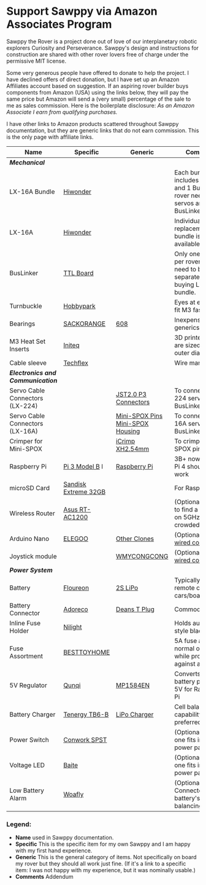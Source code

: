 # Support Sawppy via Amazon Associates Program
Sawppy the Rover is a project done out of love of our interplanetary robotic
explorers Curiosity and Perseverance. Sawppy's design and instructions for
construction are shared with other rover lovers free of charge under the
permissive MIT license.

Some very generous people have offered to donate to
help the project. I have declined offers of direct donation, but I have
set up an Amazon Affiliates account based on suggestion. If an aspiring
rover builder buys components from Amazon (USA) using the links
below, they will pay the same price but Amazon will send a (very small)
percentage of the sale to me as sales commission.
Here is the boilerplate disclosure:
_As an Amazon Associate I earn from qualifying purchases._

I have other links to Amazon products scattered throughout Sawppy
documentation, but they are generic links that do not earn commission.
This is the only page with affiliate links.

__Name__ | __Specific__ | __Generic__ | __Comments__
--- | --- | --- | ---
_**Mechanical**_ |
LX-16A Bundle | [Hiwonder](https://amzn.to/2WAm4Wl) | | Each bundle includes 5 servos and 1 BusLinker. A rover needs 10 servos and 1 BusLinker.
LX-16A | [Hiwonder](https://amzn.to/2z0VVqV) | | Individual replacements, or if bundle is not available.
BusLinker | [TTL Board](https://amzn.to/2T4V8vZ) | | Only one needed per rover. Do not need to buy separately if buying LX-16A bundle.
Turnbuckle | [Hobbypark](https://amzn.to/3cCZ5Qg) | | Eyes at end should fit M3 fasteners
Bearings | [SACKORANGE](https://amzn.to/3fMBiiG) | [608](https://amzn.to/2WyPHHO) | Inexpensive generics are fine
M3 Heat Set Inserts | [Initeq](https://amzn.to/2WWCF5Q) | | 3D printed parts are sized to this outer diameter
Cable sleeve | [Techflex](https://amzn.to/366gdLy) | | Wire management
_**Electronics and Communication**_ |
Servo Cable Connectors (LX-224) | | [JST2.0 P3 Connectors](https://www.amazon.com/80Pcs-JST-2-0-Connector-Plug/dp/B0DMW522GM) | To connect LX-224 servos to BusLinker
Servo Cable Connectors (LX-16A) | | [Mini-SPOX Pins](https://www.newark.com/molex/08-70-1040/contact-socket-22awg-crimp/dp/54H5573) [Mini-SPOX  Housing](https://www.newark.com/molex/50-37-5033/connector-rcpt-3pos-1row-2-5mm/dp/57H1785)| To connect LX-16A servos to BusLinker
Crimper for Mini-SPOX | | [iCrimp XH2.54mm](https://www.amazon.com/dp/B00YGLKBSK?th=1) | To crimp Mini-SPOX pins
Raspberry Pi | [Pi 3 Model B](https://amzn.to/3cArxSI) l| [Raspberry Pi](https://amzn.to/2AythOm) | 3B+ now available, Pi 4 should also work
microSD Card | [Sandisk Extreme 32GB](https://amzn.to/3bET8AS) | | For Raspberry Pi
Wireless Router | [Asus RT-AC1200](https://amzn.to/2TcYBst) | | (Optional) Easier to find a channel on 5GHz WiFi in crowded places.
Arduino Nano | [ELEGOO](https://amzn.to/3bvAFXy) | [Other Clones](https://amzn.to/2LzvqLK) | (Optional) backup [wired control](https://github.com/Roger-random/Sawppy_Rover/tree/master/docs#wired-arduino)
Joystick module | | [WMYCONGCONG](https://amzn.to/3fNR0KB) | (Optional) backup [wired control](https://github.com/Roger-random/Sawppy_Rover/tree/master/docs#wired-arduino)
_**Power System**_ |
Battery | [Floureon](https://amzn.to/3dQJ21r) | [2S LiPo](https://amzn.to/2WWz2ge) | Typically sold for remote control cars/boats/aircraft.
Battery Connector | [Adoreco](https://amzn.to/2WZhikp) | [Deans T Plug](https://amzn.to/3dPsbfh) | Commodity plug
Inline Fuse Holder | [Nilight](https://amzn.to/3cCqfXf) | | Holds automotive style blade fuses
Fuse Assortment | [BESTTOYHOME](https://amzn.to/2WY3zKA) | | 5A fuse allows normal operations while protecting against abuse
5V Regulator | [Qunqi](https://amzn.to/2AyxH7T) | [MP1584EN](https://amzn.to/361HHlK) | Converts raw battery power to 5V for Raspberry Pi
Battery Charger | [Tenergy TB6-B](https://amzn.to/3dNjMZV) | [LiPo Charger](https://amzn.to/2TcliwL) | Cell balancing capability preferred
Power Switch | [Conwork SPST](https://amzn.to/2ApRB4L) | | (Optional) This one fits in my power panel
Voltage LED | [Baite](https://amzn.to/364aeqD) | | (Optional) This one fits in my power panel
Low Battery Alarm | [Woafly](https://amzn.to/3fVtOdt) | | (Optional) Connected to battery's balancing plug


### Legend:
* __Name__ used in Sawppy documentation.
* __Specific__ This is the specific item for my own Sawppy and I am happy with my first hand experience.
* __Generic__ This is the general category of items. Not specifically on board my rover but they should all work just fine. (If it's a link to a specific item: I was not happy with my experience, but it was nominally usable.)
* __Comments__ Addendum
